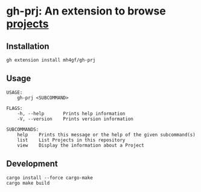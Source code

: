 # gh-prj: An extension to browse [projects](https://docs.github.com/en/issues/organizing-your-work-with-project-boards/managing-project-boards/about-project-boards)

## Installation

```
gh extension install mh4gf/gh-prj
```

## Usage
```
USAGE:
    gh-prj <SUBCOMMAND>

FLAGS:
    -h, --help       Prints help information
    -V, --version    Prints version information

SUBCOMMANDS:
    help    Prints this message or the help of the given subcommand(s)
    list    List Projects in this repository
    view    Display the information about a Project
```

## Development

```
cargo install --force cargo-make
cargo make build
```

